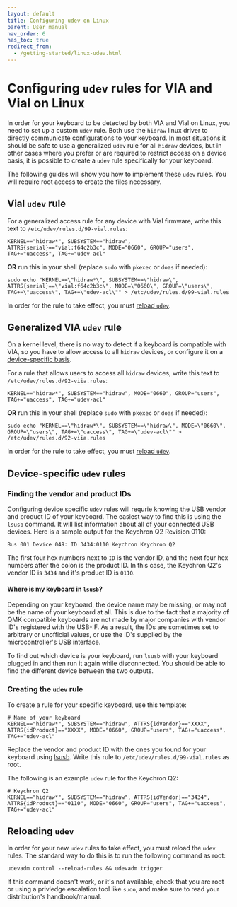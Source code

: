 ```yaml
---
layout: default
title: Configuring udev on Linux
parent: User manual
nav_order: 6
has_toc: true
redirect_from:
  - /getting-started/linux-udev.html
---
```


# Configuring `udev` rules for VIA and Vial on Linux

In order for your keyboard to be detected by both VIA and Vial on Linux, you need to set up a custom `udev` rule. Both use the `hidraw` linux driver to directly communicate configurations to your keyboard. In most situations it should be safe to use a generalized `udev` rule for all `hidraw` devices, but in other cases where you prefer or are required to restrict access on a device basis, it is possible to create a `udev` rule specifically for your keyboard.

The following guides will show you how to implement these `udev` rules. You will require root access to create the files necessary.

## Vial `udev` rule

For a generalized access rule for any device with Vial firmware, write this text to `/etc/udev/rules.d/99-vial.rules`:

```
KERNEL=="hidraw*", SUBSYSTEM=="hidraw", ATTRS{serial}=="vial:f64c2b3c", MODE="0660", GROUP="users", TAG+="uaccess", TAG+="udev-acl"
```

**OR** run this in your shell (replace `sudo` with `pkexec` or `doas` if needed):

```
sudo echo "KERNEL==\"hidraw*\", SUBSYSTEM==\"hidraw\", ATTRS{serial}==\"vial:f64c2b3c\", MODE=\"0660\", GROUP=\"users\", TAG+=\"uaccess\", TAG+=\"udev-acl\"" > /etc/udev/rules.d/99-vial.rules
```

In order for the rule to take effect, you must [reload `udev`](#reloading-udev).

## Generalized VIA `udev` rule

On a kernel level, there is no way to detect if a keyboard is compatible with VIA, so you have to allow access to all `hidraw` devices, or configure it on a [device-specific basis](#device-specific-udev-rules).

For a rule that allows users to access all `hidraw` devices, write this text to `/etc/udev/rules.d/92-viia.rules`:

```
KERNEL=="hidraw*", SUBSYSTEM=="hidraw", MODE="0660", GROUP="users", TAG+="uaccess", TAG+="udev-acl"
```

**OR** run this in your shell (replace `sudo` with `pkexec` or `doas` if needed):

```
sudo echo "KERNEL==\"hidraw*\", SUBSYSTEM==\"hidraw\", MODE=\"0660\", GROUP=\"users\", TAG+=\"uaccess\", TAG+=\"udev-acl\"" > /etc/udev/rules.d/92-viia.rules
```

In order for the rule to take effect, you must [reload `udev`](#reloading-udev).

## Device-specific `udev` rules

### Finding the vendor and product IDs

Configuring device specific `udev` rules will requrie knowing the USB vendor and product ID of your keyboard. The easiest way to find this is using the `lsusb` command. It will list information about all of your connected USB devices. Here is a sample output for the Keychron Q2 Revision 0110:

```
Bus 001 Device 049: ID 3434:0110 Keychron Keychron Q2
```

The first four hex numbers next to `ID` is the vendor ID, and the next four hex numbers after the colon is the product ID. In this case, the Keychron Q2's vendor ID is `3434` and it's product ID is `0110`.

#### Where is my keyboard in `lsusb`?

Depending on your keyboard, the device name may be missing, or may not be the name of your keyboard at all. This is due to the fact that a majority of QMK compatible keyboards are not made by major companies with vendor ID's registered with the USB-IF. As a result, the IDs are sometimes set to arbitrary or unofficial values, or use the ID's supplied by the microcontroller's USB interface.

To find out which device is your keyboard, run `lsusb` with your keyboard plugged in and then run it again while disconnected. You should be able to find the different device between the two outputs.

### Creating the `udev` rule

To create a rule for your specific keyboard, use this template:

```
# Name of your keyboard
KERNEL=="hidraw*", SUBSYSTEM=="hidraw", ATTRS{idVendor}=="XXXX", ATTRS{idProduct}=="XXXX", MODE="0660", GROUP="users", TAG+="uaccess", TAG+="udev-acl"
```

Replace the vendor and product ID with the ones you found for your keyboard using [lsusb](#finding-the-vendor-and-product-ids). Write this rule to `/etc/udev/rules.d/99-vial.rules` as root.

The following is an example `udev` rule for the Keychron Q2:

```
# Keychron Q2
KERNEL=="hidraw*", SUBSYSTEM=="hidraw", ATTRS{idVendor}=="3434", ATTRS{idProduct}=="0110", MODE="0660", GROUP="users", TAG+="uaccess", TAG+="udev-acl"
```

## Reloading `udev`

In order for your new `udev` rules to take effect, you must reload the `udev` rules. The standard way to do this is to run the following command as root:

```
udevadm control --reload-rules && udevadm trigger
```

If this command doesn't work, or it's not available, check that you are root or using a privledge escalation tool like `sudo`, and make sure to read your distribution's handbook/manual.